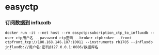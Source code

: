 # easyctp

### 订阅数据到 influxdb

````shell
docker run -it --net host --rm easyctp:subcription_ctp_to_influxdb --user ctp用户名 --password ctp密码 --broker ctpbroker --front ctpfront_tcp://180.168.146.187:10011 --instruments rb1705 --influxdb influxdb://用户名:密码@127.0.0.1:8086/数据库名
```